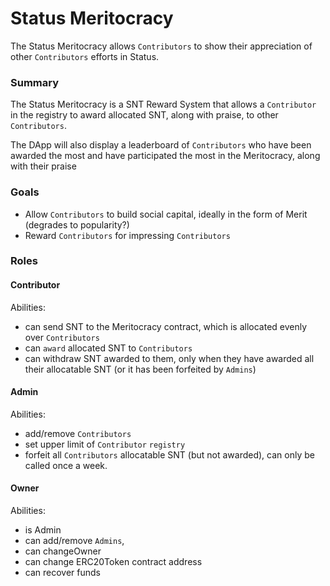 # Status Meritocracy

The Status Meritocracy allows `Contributors` to show their appreciation of other `Contributors` efforts in Status.

### Summary

The Status Meritocracy is a SNT Reward System that allows a `Contributor` in the registry to award allocated SNT, along with praise, to other `Contributors`.

The DApp will also display a leaderboard of `Contributors` who have been awarded the most and have participated the most in the Meritocracy, along with their praise

### Goals
- Allow `Contributors` to build social capital, ideally in the form of Merit (degrades to popularity?)
- Reward `Contributors` for impressing `Contributors`

### Roles
#### Contributor
Abilities:
- can send SNT to the Meritocracy contract, which is allocated evenly over `Contributors`
- can `award` allocated SNT to `Contributors`
- can withdraw SNT awarded to them, only when they have awarded all their allocatable SNT (or it has been forfeited by `Admins`)

#### Admin
Abilities:
- add/remove `Contributors`
- set upper limit of `Contributor` `registry`
- forfeit all `Contributors` allocatable SNT (but not awarded), can only be called once a week.

#### Owner 
Abilities:
- is Admin
- can add/remove `Admins`,
- can changeOwner
- can change ERC20Token contract address
- can recover funds
